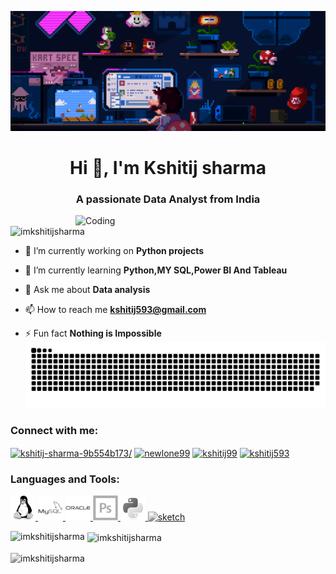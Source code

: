 ![logo](https://github.com/imkshitijsharma/imkshitijsharma/blob/main/bannerr.gif)

<h1 align="center">Hi 👋, I'm Kshitij sharma</h1>
<h3 align="center">A passionate Data Analyst from India</h3>

<img align="right" alt="Coding" width="400" src="https://cdn.dribbble.com/users/416610/screenshots/4801105/coding_desk_flat_vector_ui_ux_design_illustration_motion_animation_gif2.gif">

<p align="left"> <img src="https://komarev.com/ghpvc/?username=imkshitijsharma&label=Profile%20views&color=0e75b6&style=flat" alt="imkshitijsharma" /> </p>

- 🔭 I’m currently working on **Python projects**

- 🌱 I’m currently learning **Python,MY SQL,Power BI And Tableau**

- 💬 Ask me about **Data analysis**

- 📫 How to reach me **kshitij593@gmail.com**

- ⚡ Fun fact **Nothing is Impossible**
![Snake animation](https://github.com/imkshitijsharma/imkshitijsharma/blob/output/github-contribution-grid-snake.svg)


<h3 align="left">Connect with me:</h3>
<p align="left">
<a href="https://linkedin.com/in/kshitij-sharma-9b554b173/" target="blank"><img align="center" src="https://raw.githubusercontent.com/rahuldkjain/github-profile-readme-generator/master/src/images/icons/Social/linked-in-alt.svg" alt="kshitij-sharma-9b554b173/" height="30" width="40" /></a>
<a href="https://kaggle.com/newlone99" target="blank"><img align="center" src="https://raw.githubusercontent.com/rahuldkjain/github-profile-readme-generator/master/src/images/icons/Social/kaggle.svg" alt="newlone99" height="30" width="40" /></a>
<a href="https://fb.com/kshitij99" target="blank"><img align="center" src="https://raw.githubusercontent.com/rahuldkjain/github-profile-readme-generator/master/src/images/icons/Social/facebook.svg" alt="kshitij99" height="30" width="40" /></a>
<a href="https://www.hackerrank.com/kshitij593" target="blank"><img align="center" src="https://raw.githubusercontent.com/rahuldkjain/github-profile-readme-generator/master/src/images/icons/Social/hackerrank.svg" alt="kshitij593" height="30" width="40" /></a>
</p>

<h3 align="left">Languages and Tools:</h3>
<p align="left">
  <a href="https://www.linux.org/" target="_blank" rel="noreferrer">
    <img src="https://raw.githubusercontent.com/devicons/devicon/master/icons/linux/linux-original.svg" alt="linux" width="40" height="40" style="filter: grayscale(100%);" />
  </a>
  <a href="https://www.mysql.com/" target="_blank" rel="noreferrer">
    <img src="https://raw.githubusercontent.com/devicons/devicon/master/icons/mysql/mysql-original-wordmark.svg" alt="mysql" width="40" height="40" style="filter: grayscale(100%);" />
  </a>
  <a href="https://www.oracle.com/" target="_blank" rel="noreferrer">
    <img src="https://raw.githubusercontent.com/devicons/devicon/master/icons/oracle/oracle-original.svg" alt="oracle" width="40" height="40" style="filter: grayscale(100%);" />
  </a>
  <a href="https://www.photoshop.com/en" target="_blank" rel="noreferrer">
    <img src="https://raw.githubusercontent.com/devicons/devicon/master/icons/photoshop/photoshop-line.svg" alt="photoshop" width="40" height="40" style="filter: grayscale(100%);" />
  </a>
  <a href="https://www.python.org" target="_blank" rel="noreferrer">
    <img src="https://raw.githubusercontent.com/devicons/devicon/master/icons/python/python-original.svg" alt="python" width="40" height="40" style="filter: grayscale(100%);" />
  </a>
  <a href="https://www.sketch.com/" target="_blank" rel="noreferrer">
    <img src="https://www.vectorlogo.zone/logos/sketchapp/sketchapp-icon.svg" alt="sketch" width="40" height="40" style="filter: grayscale(100%);" />
  </a>
</p>

<p><img align="left" src="https://github-readme-stats.vercel.app/api/top-langs?username=imkshitijsharma&show_icons=true&locale=en&layout=compact" alt="imkshitijsharma" /></p>

<p>&nbsp;<img align="center" src="https://github-readme-stats.vercel.app/api?username=imkshitijsharma&show_icons=true&locale=en" alt="imkshitijsharma" /></p>

<p><img align="center" src="https://github-readme-streak-stats.herokuapp.com/?user=imkshitijsharma&" alt="imkshitijsharma" style="filter: grayscale(100%);" /></p>



